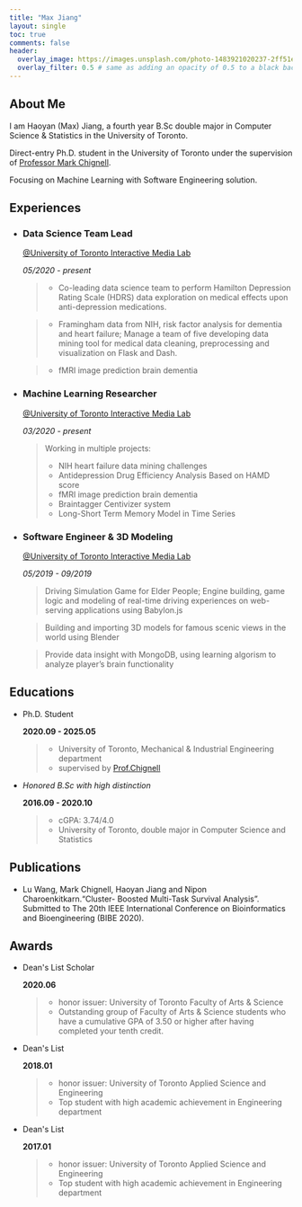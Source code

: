 ```yaml
---
title: "Max Jiang"
layout: single
toc: true
comments: false
header:
  overlay_image: https://images.unsplash.com/photo-1483921020237-2ff51e8e4b22?ixlib=rb-1.2.1&ixid=eyJhcHBfaWQiOjEyMDd9&auto=format&fit=crop&w=1050&q=80
  overlay_filter: 0.5 # same as adding an opacity of 0.5 to a black background
---
```

## About Me
I am Haoyan (Max) Jiang, a fourth year B.Sc<span> double major in Computer Science & Statistics in the University of Toronto.

Direct-entry Ph.D. student in the University of Toronto under the supervision of [Professor Mark Chignell](https://www.mie.utoronto.ca/faculty_staff/chignell/).

Focusing on Machine Learning with Software Engineering solution.

## Experiences
+ ### Data Science Team Lead
    [@University of Toronto Interactive Media Lab](https://imedia.mie.utoronto.ca/)

    *05/2020 - present*

    > -  Co-leading data science team to perform Hamilton Depression Rating Scale (HDRS) data exploration on medical effects upon anti-depression medications.

    > - Framingham data from NIH, risk factor analysis for dementia and heart failure; Manage a team of five developing data mining tool for medical data cleaning, preprocessing and visualization on Flask and Dash.

    > - fMRI image prediction brain dementia

+ ### Machine Learning Researcher
    [@University of Toronto Interactive Media Lab](https://imedia.mie.utoronto.ca/)

    *03/2020 - present*

    > Working in multiple projects: 
    > * NIH heart failure data mining challenges
    > * Antidepression Drug Efficiency Analysis Based on HAMD score
    > * fMRI image prediction brain dementia
    > * Braintagger Centivizer system
    > * Long-Short Term Memory Model in Time Series

+ ### Software Engineer & 3D Modeling
    [@University of Toronto Interactive Media Lab](https://imedia.mie.utoronto.ca/)
    
    *05/2019 - 09/2019*

    > Driving Simulation Game for Elder People; Engine building, game logic and modeling of real-time driving experiences on web-serving applications using Babylon.js

    > Building and importing 3D models for famous scenic views in the world using Blender

    > Provide data insight with MongoDB, using learning algorism to analyze player’s brain functionality

## Educations
*  Ph.D. Student

    **2020.09 - 2025.05**

    > - University of Toronto, Mechanical & Industrial Engineering department
    > - supervised by [Prof.Chignell](https://www.mie.utoronto.ca/faculty_staff/chignell/) 

*  *Honored B.Sc<span> with high distinction* 

    **2016.09 - 2020.10**

    > - cGPA: 3.74/4.0
    > - University of Toronto, double major in Computer Science and Statistics 

## Publications
* Lu Wang, Mark Chignell, Haoyan Jiang and Nipon Charoenkitkarn.“Cluster- Boosted Multi-Task Survival Analysis”. Submitted to The 20th IEEE International Conference on Bioinformatics and Bioengineering (BIBE 2020).

## Awards
*  Dean's List Scholar 

    **2020.06**

    > - honor issuer: University of Toronto Faculty of Arts & Science
    > - Outstanding group of Faculty of Arts & Science students who have a cumulative GPA of 3.50 or higher after having completed your tenth credit.
*  Dean's List 

    **2018.01**

    > - honor issuer: University of Toronto Applied Science and Engineering
    > - Top student with high academic achievement in Engineering department
*  Dean's List 

    **2017.01**

    > - honor issuer: University of Toronto Applied Science and Engineering
    > - Top student with high academic achievement in Engineering department